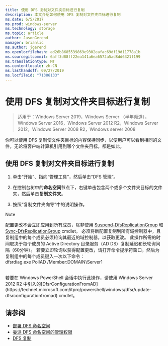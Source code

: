 ```yaml
---
title: 使用 DFS 复制对文件夹目标进行复制
description: 本文介绍如何使用 DFS 复制对文件夹目标进行复制
ms.date: 6/5/2017
ms.prod: windows-server
ms.technology: storage
ms.topic: article
author: JasonGerend
manager: brianlic
ms.author: jgerend
ms.openlocfilehash: ad26b8685539869e9302eafac69df19d11778a1b
ms.sourcegitcommit: 6aff3d88ff22ea141a6ea6572a5ad8dd6321f199
ms.translationtype: MT
ms.contentlocale: zh-CN
ms.lasthandoff: 09/27/2019
ms.locfileid: "71386133"
---
```

# <a name="replicate-folder-targets-using-dfs-replication"></a>使用 DFS 复制对文件夹目标进行复制

> 适用于：Windows Server 2019，Windows Server （半年频道），Windows Server 2016，Windows Server 2012 R2，Windows Server 2012，Windows Server 2008 R2，Windows server 2008

你可以使用 DFS 复制使文件夹目标的内容保持同步，以便用户可以看到相同的文件，无论将客户端计算机引用到哪个文件夹目标，都是如此。

## <a name="to-replicate-folder-targets-using-dfs-replication"></a>使用 DFS 复制对文件夹目标进行复制

1.  单击“开始”、指向“管理工具”，然后单击“DFS 管理”。

2.  在控制台树中的**命名空间**节点下，右键单击包含两个或多个文件夹目标的文件夹，然后单击**复制文件夹**。

3.  按照“复制文件夹向导”中的说明操作。

> [!NOTE]
> 配置更改不会立即应用到所有成员，除非使用 [Suspend-DfsReplicationGroup](https://technet.microsoft.com/itpro/powershell/windows/dfsr/suspend-dfsreplicationgroup) 和 [Sync-DfsReplicationGroup](https://technet.microsoft.com/itpro/powershell/windows/dfsr/sync-dfsreplicationgroup) cmdlet。 必须将新配置复制到所有域控制器中，且复制组中的每个成员必须轮询其最近的域控制器，以获取更改。 此操作所需的时间取决于每个成员的 Active Directory 目录服务（AD DS）复制延迟和长轮询间隔（60分钟）。 若要立即轮询以获得配置更改，请打开命令提示符窗口，然后为复制组中的每个成员键入一次以下命令： <br /> dfsrdiag.exe PollAD /Member:DOMAIN\Server1
<br />
若要在 Windows PowerShell 会话中执行此操作，请使用 Windows Server 2012 R2 中引入的[DfsrConfigurationFromAD](https://technet.microsoft.com/itpro/powershell/windows/dfsr/update-dfsrconfigurationfromad) cmdlet。

## <a name="see-also"></a>请参阅

-   [部署 DFS 命名空间](deploying-dfs-namespaces.md)
-   [委派 DFS 命名空间的管理权限](delegate-management-permissions-for-dfs-namespaces.md)
-   [DFS 复制](../dfs-replication/dfsr-overview.md)